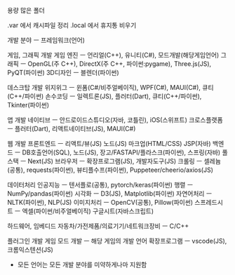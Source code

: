 용량 많은 폴더

.var 에서 캐시파일 정리
.local 에서 휴지통 비우기


개발 분야 ㅡ 프레임워크(언어)

게임, 그래픽 개발
    게임 엔진 ㅡ 언리얼(C++), 유니티(C#), 모드개발(해당게임언어)
    그래픽 ㅡ OpenGL(주 C++), DirectX(주 C++, 파이썬:pygame), Three.js(JS), PyQT(파이썬)
    3D디자인 ㅡ 블렌더(파이썬)

데스크탑 개발
    위지위그 ㅡ 윈폼(C#/비주얼베이직), WPF(C#), MAUI(C#), 큐티(C++/파이썬)
    손수코딩 ㅡ 일렉트론(JS), 플러터(Dart), 큐티(C++/파이썬), Tkinter(파이썬)

앱 개발
    네이티브 ㅡ 안드로이드스튜디오(자바, 코틀린), iOS(스위프트)
    크로스플랫폼 ㅡ 플러터(Dart), 리액트네이티브(JS), MAUI(C#)

웹 개발
    프론트엔드 ㅡ 리액트/뷰(JS) 노드(JS) 마크업(HTML/CSS) JSP(자바)
    백엔드 ㅡ DB호출언어(SQL), 노드(JS), 장고/FASTAPI/플라스크(파이썬), 스프링(자바)
    풀스택 ㅡ Next(JS)
    브라우저 ㅡ 확장프로그램(JS), 개발자도구(JS)
    크롤링 ㅡ 셀레늄(공통), requests(파이썬), 뷰티플수프(파이썬), Puppeteer/cheerio/axios(JS)

데이터처리
    인공지능 ㅡ 텐서플로(공통), pytorch/keras(파이썬)
    행렬 ㅡ NumPy/pandas(파이썬)
    시각화 ㅡ D3(JS), Matplotlib(파이썬)
    자연어처리 ㅡ NLTK(파이썬), NLP(JS)
    이미지처리 ㅡ OpenCV(공통), Pillow(파이썬)
    스프레드시트 ㅡ 엑셀(파이썬/비주얼베이직) 구글시트(자바스크립트)

하드웨어, 임베디드
    자동차/가전제품/의료기기/네트워크장비 ㅡ C/C++

플러그인 개발
    게임 모드 개발 ㅡ 해당 게임의 개발 언어
    확장프로그램 ㅡ vscode(JS), 크롬익스텐션(JS)

- 모든 언어는 모든 개발 분야를 미약하게나마 지원함